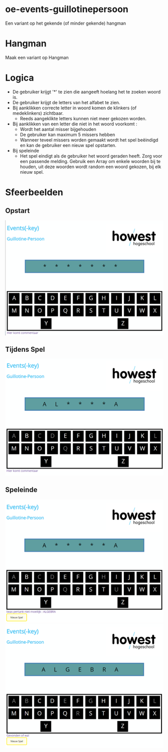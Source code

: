 # oe-events-guillotinepersoon
Een variant op het gekende (of minder gekende) hangman

# Hangman
Maak een variant op Hangman
# Logica
* De gebruiker krijgt '*' te zien die aangeeft hoelang het te zoeken woord is.
* De gebruiker krijgt de letters van het alfabet te zien.
* Bij aanklikken correcte letter in woord komen de klinkers (of medeklinkers) zichtbaar.
	* Reeds aangeklikte letters kunnen niet meer gekozen worden.
* Bij aanklikken van een letter die niet in het woord voorkomt :
	* Wordt het aantal misser bijgehouden
	* De gebruiker kan maximum 5 missers hebben
	* Wanneer teveel missers worden gemaakt wordt het spel beëindigd en kan de gebruiker een nieuw spel opstarten.
* Bij speleinde
	* Het spel eindigt als de gebruiker het woord geraden heeft. Zorg voor een passende melding.
Gebruik een Array om enkele woorden bij te houden, uit deze woorden wordt random een woord gekozen, bij elk nieuw spel.

# Sfeerbeelden
## Opstart
![SpelStart](img/StartSpelHangMan.PNG)
## Tijdens Spel
![TijdensSpel](img/TijdensSpelHangMan.PNG)
## Speleinde
![EindeNietGeraden](img/SpelEindeFoutHangMan.PNG)
![EindeWelGeraden](img/SpelEindeGoedHangMan.PNG)
